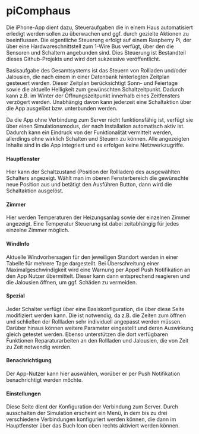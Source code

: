 # piComphaus
Die iPhone-App dient dazu, Steueraufgaben die in einem Haus automatisiert erledigt werden sollen zu überwachen und ggf. durch gezielte Aktionen zu beeinflussen. Die eigentliche Steuerung erfolgt auf einem Raspberry Pi, der über eine Hardwareschnittstell zum 1-Wire Bus verfügt, über den die Sensoren und Schaltern angebunden sind. Dies Steuerung ist Bestandteil dieses Github-Projekts und wird dort sukzessive veröffentlicht.<p>
Basisaufgabe des Gesamtsystems ist das Steuern von Rollladen und/oder Jalousien, die nach einem in einer Datenbank hinterlegten Zeitplan gesteuert werden. Dieser Zeitplan berücksichtigt Sonn- und Feiertage sowie die aktuelle Helligkeit zum gewünschten Schaltzeitpunkt. Dadurch kann z.B. im Winter der Öffnungszeitpunkt innerhalb eines Zeitfensters verzögert werden. Unabhängig davon kann jederzeit eine Schaltaktion über die App ausgelöst bzw. unterbunden werden.<p> 
Da die App ohne Verbindung zum Server nicht funktionsfähig ist, verfügt sie über einen Simulationsmodus, der nach Installation automatisch aktiv ist. Dadurch kann ein Eindruck von der Funktionalität vermittelt werden, allerdings ohne wirklich Schalten und Steuern zu können. Alle angezeigten Inhalte sind in die App integriert und es erfolgen keine Netzwerkzugriffe.
<h4>Hauptfenster</h4>
Hier kann der Schaltzustand (Position der Rollladen) des ausgewählten Schalters angezeigt. Wählt man im oberen Fensterbereich die gewünschte neue Position aus und betätigt den Ausführen Button, dann wird die Schaltaktion ausgelöst.
<h4>Zimmer</h4>
Hier werden Temperaturen der Heizungsanlag sowie der einzelnen Zimmer angezeigt. Eine Temperatur Steuerung ist dabei zeitabhängig für jedes einzelne Zimmer möglich.  
<h4>WindInfo</h4>
Aktuelle Windvorhersagen für den jeweiligen Standort werden in einer Tabelle für mehrere Tage dargestellt. Bei Überschreitung einer Maximalgeschwindigkeit wird eine Warnung per Appel Push Notifikation an den App Nutzer übermittelt. Dieser kann dann entsprechend reagieren und die Jalousien öffnen, um ggf. Schäden zu vermeiden.
<h4>Spezial</h4>
Jeder Schalter verfügt über eine Basiskonfiguration, die über diese Seite modifiziert werden kann. Die ist notwendig, da z.B. die Zeiten zum öffnen und schließen der Rollladen sehr individuell angepasst werden müssen. Darüber hinaus können weitere Parameter eingestellt und deren Auswirkung gleich getestet werden. Ebenso unterstützen die dort verfügbaren Funktionen Reparaturarbeiten an den Rollladen und Jalousien, die von Zeit zu Zeit notwendig werden.
<h4>Benachrichtigung</h4>
Der App-Nutzer kann hier auswählen, worüber er per Push Notifikation benachrichtigt werden möchte.  
<h4>Einstellungen</h4>
Diese Seite dient der Konfiguration der Verbindung zum Server. Durch ausschalten der Simulation erscheint ein Menü, in dem bis zu drei verschiedene Verbindungen konfiguriert werden können, die dann im Hauptfenster über das Buch Icon oben rechts aktiviert werden können.
